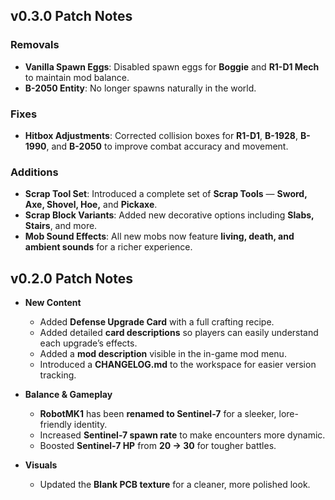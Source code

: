 ## v0.3.0 Patch Notes

### Removals
- **Vanilla Spawn Eggs**: Disabled spawn eggs for **Boggie** and **R1-D1 Mech** to maintain mod balance.  
- **B-2050 Entity**: No longer spawns naturally in the world.

### Fixes
- **Hitbox Adjustments**: Corrected collision boxes for **R1-D1**, **B-1928**, **B-1990**, and **B-2050** to improve combat accuracy and movement.

### Additions
- **Scrap Tool Set**: Introduced a complete set of **Scrap Tools** — **Sword, Axe, Shovel, Hoe,** and **Pickaxe**.  
- **Scrap Block Variants**: Added new decorative options including **Slabs, Stairs**, and more.  
- **Mob Sound Effects**: All new mobs now feature **living, death, and ambient sounds** for a richer experience.

## v0.2.0 Patch Notes

- **New Content**
  - Added **Defense Upgrade Card** with a full crafting recipe.
  - Added detailed **card descriptions** so players can easily understand each upgrade’s effects.
  - Added a **mod description** visible in the in-game mod menu.
  - Introduced a **CHANGELOG.md** to the workspace for easier version tracking.

- **Balance & Gameplay**
  - **RobotMK1** has been **renamed to Sentinel-7** for a sleeker, lore-friendly identity.
  - Increased **Sentinel-7 spawn rate** to make encounters more dynamic.
  - Boosted **Sentinel-7 HP** from **20 → 30** for tougher battles.

- **Visuals**
  - Updated the **Blank PCB texture** for a cleaner, more polished look.
